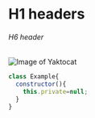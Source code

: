 # H1 headers
###### H6 header


![Image of Yaktocat](https://octodex.github.com/images/yaktocat.png)

```javascript
class Example{
  constructor(){
    this.private=null;
  }
}
```
